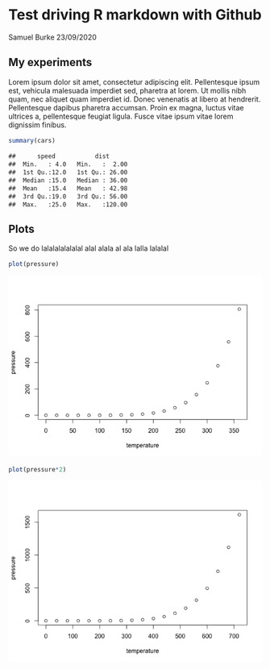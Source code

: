 Test driving R markdown with Github
================
Samuel Burke
23/09/2020

## My experiments

Lorem ipsum dolor sit amet, consectetur adipiscing elit. Pellentesque
ipsum est, vehicula malesuada imperdiet sed, pharetra at lorem. Ut
mollis nibh quam, nec aliquet quam imperdiet id. Donec venenatis at
libero at hendrerit. Pellentesque dapibus pharetra accumsan. Proin ex
magna, luctus vitae ultrices a, pellentesque feugiat ligula. Fusce vitae
ipsum vitae lorem dignissim finibus.

``` r
summary(cars)
```

    ##      speed           dist       
    ##  Min.   : 4.0   Min.   :  2.00  
    ##  1st Qu.:12.0   1st Qu.: 26.00  
    ##  Median :15.0   Median : 36.00  
    ##  Mean   :15.4   Mean   : 42.98  
    ##  3rd Qu.:19.0   3rd Qu.: 56.00  
    ##  Max.   :25.0   Max.   :120.00

## Plots

So we do lalalalalalalal alal alala al ala lalla lalalal

``` r
plot(pressure)
```

![](informative_title_happygitiwthr_files/figure-gfm/pressure-1.png)<!-- -->

``` r
plot(pressure*2)
```

![](informative_title_happygitiwthr_files/figure-gfm/pressure-2.png)<!-- -->
